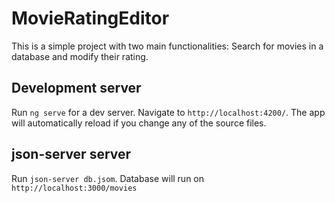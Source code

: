 # MovieRatingEditor

This is a simple project with two main functionalities: Search for movies in a database and modify their rating.

## Development server

Run `ng serve` for a dev server. Navigate to `http://localhost:4200/`. The app will automatically reload if you change any of the source files.

## json-server server

Run `json-server db.jsom`. Database will run on `http://localhost:3000/movies`

